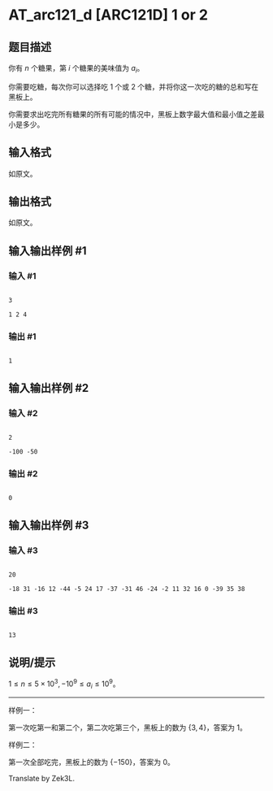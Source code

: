 # AT_arc121_d [ARC121D] 1 or 2

## 题目描述

你有 $n$ 个糖果，第 $i$ 个糖果的美味值为 $a_i$。

你需要吃糖，每次你可以选择吃 $1$ 个或 $2$ 个糖，并将你这一次吃的糖的总和写在黑板上。

你需要求出吃完所有糖果的所有可能的情况中，黑板上数字最大值和最小值之差最小是多少。

## 输入格式

如原文。

## 输出格式

如原文。

## 输入输出样例 #1

### 输入 #1

```
3
1 2 4
```

### 输出 #1

```
1
```

## 输入输出样例 #2

### 输入 #2

```
2
-100 -50
```

### 输出 #2

```
0
```

## 输入输出样例 #3

### 输入 #3

```
20
-18 31 -16 12 -44 -5 24 17 -37 -31 46 -24 -2 11 32 16 0 -39 35 38
```

### 输出 #3

```
13
```

## 说明/提示

$1\leq n\leq 5\times 10^3,-10^9\leq a_i\leq 10^9$。

---

样例一：

第一次吃第一和第二个，第二次吃第三个，黑板上的数为 $\{3,4\}$，答案为 $1$。

样例二：

第一次全部吃完，黑板上的数为 $\{-150\}$，答案为 $0$。

Translate by Zek3L.